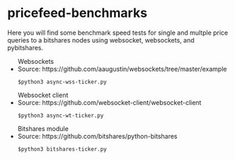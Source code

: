 # pricefeed-benchmarks

Here you will find some benchmark speed tests for single and multple price queries to a bitshares
nodes using websocket, websockets, and pybitshares. 

<ul>
Websockets
<li> Source: https://github.com/aaugustin/websockets/tree/master/example

`$python3 async-wss-ticker.py`
</ul>

<ul>
Websocket client
<li> Source: https://github.com/websocket-client/websocket-client

`$python3 async-wt-ticker.py`
</ul>

<ul>
Bitshares module
<li> Source: https://github.com/bitshares/python-bitshares

`$python3 bitshares-ticker.py`
</ul>
